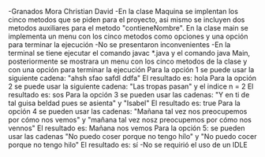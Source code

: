 -Granados Mora Christian David
-En la clase Maquina se implentan los cinco metodos que se piden para el proyecto, asi mismo se incluyen dos metodos auxiliares para el metodo "contieneNombre". En la clase main se implementa un menu con los cinco metodos como opciones y una opción para terminar la ejecución
-No se presentaron inconvenientes
-En la terminal se tiene ejecutar el comando javac *.java y el comando java Main, posteriormente se mostrara un menu con los cinco metodos de la clase y con una opción para terminar la ejecución
Para la opción 1 se puede usar la siguiente cadena: "ahsh sfao safdl ddfa"
El resultado es: hola
Para la opción 2 se puede usar la siguiente cadena: "Las tropas pasan" y el indice n = 2
El resultado es: sos
Para la opción 3 se pueden usar las cadenas: "Y en ti de tal guisa beldad pues se asienta" y "Isabel"
El resultado es: true
Para la opción 4 se pueden usar las cadenas: "Mañana tal vez nos preocupemos por cómo nos vemos" y "mañana tal vez nosz preocupemos por cómo nos vennos"
El resultado es: Mañana nos vemos
Para la opción 5: se pueden usar las cadenas "No puedo coser porque no tengo hílo" y "No puedo cocer porque no tengo hilo"
El resultado es: sí
-No se requirió el uso de un IDLE